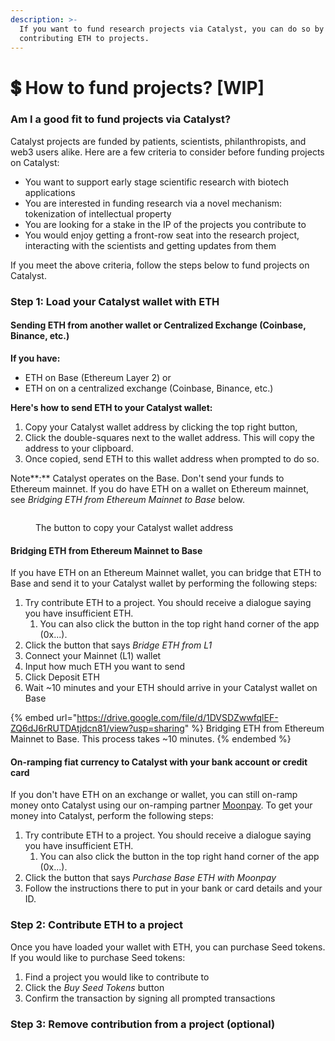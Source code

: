 ```yaml
---
description: >-
  If you want to fund research projects via Catalyst, you can do so by
  contributing ETH to projects.
---
```


# 💲 How to fund projects? \[WIP]

### Am I a good fit to fund projects via Catalyst?

Catalyst projects are funded by patients, scientists, philanthropists, and web3 users alike. Here are a few criteria to consider before funding projects on Catalyst:

* You want to support early stage scientific research with biotech applications
* You are interested in funding research via a novel mechanism: tokenization of intellectual property
* You are looking for a stake in the IP of the projects you contribute to
* You would enjoy getting a front-row seat into the research project, interacting with the scientists and getting updates from them

If you meet the above criteria, follow the steps below to fund projects on Catalyst.

### Step 1: Load your Catalyst wallet with ETH

#### Sending ETH from another wallet or Centralized Exchange (Coinbase, Binance, etc.)

**If you have:**

* ETH on Base (Ethereum Layer 2) or&#x20;
* ETH on on a centralized exchange (Coinbase, Binance, etc.)

**Here's how to send ETH to your Catalyst wallet:**

1. Copy your Catalyst wallet address by clicking the top right button,&#x20;
2. Click the double-squares next to the wallet address. This will copy the address to your clipboard.&#x20;
3. Once copied, send ETH to this wallet address when prompted to do so.

Note**:** Catalyst operates on the Base. Don't send your funds to Ethereum mainnet. If you do have ETH on a wallet on Ethereum mainnet, see _Bridging ETH from Ethereum Mainnet to Base_ below.

<figure><img src="../../.gitbook/assets/Screenshot 2024-04-12 at 4.01.40 PM (1).png" alt=""><figcaption><p>The button to copy your Catalyst wallet address</p></figcaption></figure>

#### Bridging ETH from Ethereum Mainnet to Base

If you have ETH on an Ethereum Mainnet wallet, you can bridge that ETH to Base and send it to your Catalyst wallet by performing the following steps:

1. Try contribute ETH to a project. You should receive a dialogue saying you have insufficient ETH.
   1. You can also click the button in the top right hand corner of the app (0x...).
2. Click the button that says _Bridge ETH from L1_
3. Connect your Mainnet (L1) wallet
4. Input how much ETH you want to send
5. Click Deposit ETH
6. Wait \~10 minutes and your ETH should arrive in your Catalyst wallet on Base

{% embed url="https://drive.google.com/file/d/1DVSDZwwfqlEF-ZQ6dJ6rRUTDAtjdcn81/view?usp=sharing" %}
Bridging ETH from Ethereum Mainnet to Base. This process takes \~10 minutes.
{% endembed %}

#### On-ramping fiat currency to Catalyst with your bank account or credit card

If you don't have ETH on an exchange or wallet, you can still on-ramp money onto Catalyst using our on-ramping partner [Moonpay](https://www.moonpay.com/business/onramps). To get your money into Catalyst, perform the following steps:

1. Try contribute ETH to a project. You should receive a dialogue saying you have insufficient ETH.
   1. You can also click the button in the top right hand corner of the app (0x...).
2. Click the button that says _Purchase Base ETH with Moonpay_
3. Follow the instructions there to put in your bank or card details and your ID.&#x20;

### Step 2: Contribute ETH to a project

Once you have loaded your wallet with ETH, you can purchase Seed tokens. If you would like to purchase Seed tokens:&#x20;

1. Find a project you would like to contribute to
2. Click the _Buy Seed Tokens_ button
3. Confirm the transaction by signing all prompted transactions

### Step 3: Remove contribution from a project (optional)
